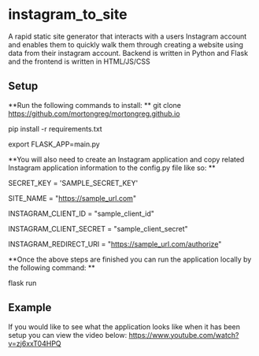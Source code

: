 # instagram_to_site
A rapid static site generator that interacts with a users Instagram account and enables them to quickly walk them through creating a website using data from their instagram account. Backend is written in Python and Flask and the frontend is written in HTML/JS/CSS


## Setup

**Run the following commands to install:
**
git clone https://github.com/mortongreg/mortongreg.github.io

pip install -r requirements.txt

export FLASK_APP=main.py

**You will also need to create an Instagram application and copy related Instagram application information to the config.py file like so:
**

SECRET_KEY = 'SAMPLE_SECRET_KEY'

SITE_NAME = "https://sample_url.com"

INSTAGRAM_CLIENT_ID = "sample_client_id"

INSTAGRAM_CLIENT_SECRET = "sample_client_secret"

INSTAGRAM_REDIRECT_URI = "https://sample_url.com/authorize"


**Once the above steps are finished you can run the application locally by the following command:
**

flask run



## Example

If you would like to see what the application looks like when it has been setup you can view the video below:
https://www.youtube.com/watch?v=zj6xxT04HPQ
